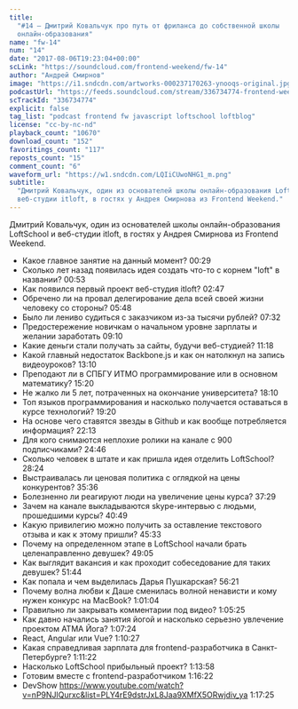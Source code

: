 ```yaml
---
title:
  "#14 – Дмитрий Ковальчук про путь от фриланса до собственной школы
  онлайн-образования"
name: "fw-14"
num: "14"
date: "2017-08-06T19:23:04+00:00"
scLink: "https://soundcloud.com/frontend-weekend/fw-14"
author: "Андрей Смирнов"
image: "https://i1.sndcdn.com/artworks-000237170263-ynooqs-original.jpg"
podcastUrl: "https://feeds.soundcloud.com/stream/336734774-frontend-weekend-fw-14.m4a"
scTrackId: "336734774"
explicit: false
tag_list: "podcast frontend fw javascript loftschool loftblog"
license: "cc-by-nc-nd"
playback_count: "10670"
download_count: "152"
favoritings_count: "117"
reposts_count: "15"
comment_count: "6"
waveform_url: "https://w1.sndcdn.com/LQIiCUwoNHG1_m.png"
subtitle:
  "Дмитрий Ковальчук, один из основателей школы онлайн-образования LoftSchool и
  веб-студии itloft, в гостях у Андрея Смирнова из Frontend Weekend."
---
```


Дмитрий Ковальчук, один из основателей школы онлайн-образования LoftSchool и
веб-студии itloft, в гостях у Андрея Смирнова из Frontend Weekend.

- Какое главное занятие на данный момент? <timecode sec="29">00:29</timecode>
- Сколько лет назад появилась идея создать что-то с корнем "loft" в названии?
  <timecode sec="53">00:53</timecode>
- Как появился первый проект веб-студия itloft?
  <timecode sec="167">02:47</timecode>
- Обречено ли на провал делегирование дела всей своей жизни человеку со стороны?
  <timecode sec="348">05:48</timecode>
- Было ли лениво судиться с заказчиком из-за тысячи рублей?
  <timecode sec="452">07:32</timecode>
- Предостережение новичкам о начальном уровне зарплаты и желании заработать
  <timecode sec="550">09:10</timecode>
- Какие деньги стали получать за сайты, будучи веб-студией?
  <timecode sec="678">11:18</timecode>
- Какой главный недостаток Backbone.js и как он натолкнул на запись видеоуроков?
  <timecode sec="790">13:10</timecode>
- Преподают ли в СПБГУ ИТМО программирование или в основном математику?
  <timecode sec="920">15:20</timecode>
- Не жалко ли 5 лет, потраченных на окончание университета?
  <timecode sec="1090">18:10</timecode>
- Топ языков программирования и насколько получается оставаться в курсе
  технологий? <timecode sec="1160">19:20</timecode>
- На основе чего ставятся звезды в Github и как вообще потребляется информация?
  <timecode sec="1333">22:13</timecode>
- Для кого снимаются неплохие ролики на канале с 900 подписчиками?
  <timecode sec="1486">24:46</timecode>
- Сколько человек в штате и как пришла идея отделить LoftSchool?
  <timecode sec="1704">28:24</timecode>
- Выстраивалась ли ценовая политика с оглядкой на цены конкурентов?
  <timecode sec="2136">35:36</timecode>
- Болезненно ли реагируют люди на увеличение цены курса?
  <timecode sec="2249">37:29</timecode>
- Зачем на канале выкладываются skype-интервью с людьми, прошедшими курсы?
  <timecode sec="2449">40:49</timecode>
- Какую привилегию можно получить за оставление текстового отзыва и как к этому
  пришли? <timecode sec="2733">45:33</timecode>
- Почему на определенном этапе в LoftSchool начали брать целенаправленно
  девушек? <timecode sec="2945">49:05</timecode>
- Как выглядит вакансия и как проходит собеседование для таких девушек?
  <timecode sec="3104">51:44</timecode>
- Как попала и чем выделилась Дарья Пушкарская?
  <timecode sec="3381">56:21</timecode>
- Почему волна любви к Даше сменилась волной ненависти и кому нужен конкурс на
  MacBook? <timecode sec="3664">1:01:04</timecode>
- Правильно ли закрывать комментарии под видео?
  <timecode sec="3925">1:05:25</timecode>
- Как давно начались занятия йогой и насколько серьезно увлечение проектом АТМА
  Йога? <timecode sec="4044">1:07:24</timecode>
- React, Angular или Vue? <timecode sec="4227">1:10:27</timecode>
- Какая справедливая зарплата для frontend-разработчика в Санкт-Петербурге?
  <timecode sec="4282">1:11:22</timecode>
- Насколько LoftSchool прибыльный проект?
  <timecode sec="4438">1:13:58</timecode>
- Готовим вместе с frontend-разработчиком
  <timecode sec="4582">1:16:22</timecode>
- DevShow
  <https://www.youtube.com/watch?v=nP9NJlQurxc&list=PLY4rE9dstrJxL8Jaa9XMfX5ORwjdiv_ya>
  <timecode sec="4645">1:17:25</timecode>
